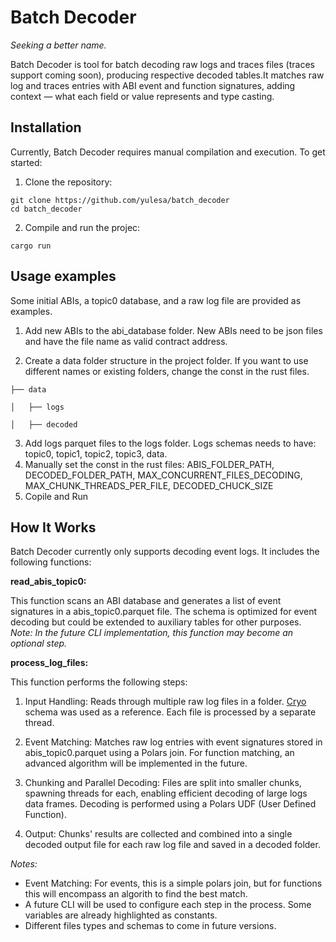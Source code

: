 # Batch Decoder
*Seeking a better name.*

Batch Decoder is tool for batch decoding raw logs and traces files (traces support coming soon), producing respective decoded tables.It matches raw log and traces entries with ABI event and function signatures, adding context — what each field or value represents and type casting.

## Installation
Currently, Batch Decoder requires manual compilation and execution. To get started:

1. Clone the repository:
```
git clone https://github.com/yulesa/batch_decoder
cd batch_decoder
```
2. Compile and run the projec:

```
cargo run
```

## Usage examples

Some initial ABIs, a topic0 database, and a raw log file are provided as examples.

1. Add new ABIs to the abi_database folder. New ABIs need to be json files and have the file name as valid contract address.

2. Create a data folder structure in the project folder. If you want to use different names or existing folders, change the const in the rust files.
```
├── data

│   ├── logs

│   ├── decoded

```
3. Add logs parquet files to the logs folder.  Logs schemas needs to have: topic0, topic1, topic2, topic3, data.
4. Manually set the const in the rust files: ABIS_FOLDER_PATH, DECODED_FOLDER_PATH, MAX_CONCURRENT_FILES_DECODING, MAX_CHUNK_THREADS_PER_FILE, DECODED_CHUCK_SIZE
5. Copile and Run


## How It Works
Batch Decoder currently only supports decoding event logs. It includes the following functions:

**read_abis_topic0:** 

This function scans an ABI database and generates a list of event signatures in a abis_topic0.parquet file. The schema is optimized for event decoding but could be extended to auxiliary tables for other purposes.
*Note: In the future CLI implementation, this function may become an optional step.*

**process_log_files:** 

This function performs the following steps:

1. Input Handling: Reads through multiple raw log files in a folder. [Cryo](https://github.com/paradigmxyz/cryo) schema was used as a reference. Each file is processed by a separate thread.

2. Event Matching: Matches raw log entries with event signatures stored in abis_topic0.parquet using a Polars join. For function matching, an advanced algorithm will be implemented in the future.

3. Chunking and Parallel Decoding: Files are split into smaller chunks, spawning threads for each, enabling efficient decoding of large logs data frames. Decoding is performed using a Polars UDF (User Defined Function).

4. Output: Chunks' results are collected and combined into a single decoded output file for each raw log file and saved in a decoded folder.

*Notes:*
- Event Matching: For events, this is a simple polars join, but for functions this will encompass an algorith to find the best match.
- A future CLI will be used to configure each step in the process. Some variables are already highlighted as constants.
- Different files types and schemas to come in future versions.

